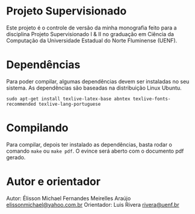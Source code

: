 # Projeto Supervisionado

Este projeto é o controle de versão da minha monografia feito para a disciplina
Projeto Supervisionado I & II no graduação em Ciência da Computação da Universidade
Estadual do Norte Fluminense (UENF).


# Dependências

Para poder compilar, algumas dependências devem ser instaladas no seu sistema.
As dependências são baseadas na distribuição Linux Ubuntu.

    sudo apt-get install texlive-latex-base abntex texlive-fonts-recommended texlive-lang-portuguese


# Compilando

Para compilar, depois ter instalado as dependências, basta rodar o comando
`make` ou `make pdf`. O evince será aberto com o documento pdf gerado.


# Autor e orientador

Autor: Élisson Michael Fernandes Meirelles Araújo  <elissonmichael@yahoo.com.br>
Orientador: Luis Rivera <rivera@uenf.br>

